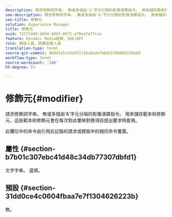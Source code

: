 ```yaml
---
description: 請求修飾詞字串。 無或多個由'&'字元分隔的影像演算指令。 用來儲存範本和修飾元，這些範本和修飾元會在每次對此暈映對應項目提出要求時套用。
seo-description: 請求修飾詞字串。 無或多個由'&'字元分隔的影像演算指令。 用來儲存範本和修飾元，這些範本和修飾元會在每次對此暈映對應項目提出要求時套用。
seo-title: 修飾元
solution: Experience Manager
title: 修飾元
uuid: 725724dd-b664-4d43-8072-a79ea7e7fcce
feature: Dynamic Media經典，SDK/API
role: 開發人員，商業從業人員
translation-type: tm+mt
source-git-commit: 469d1a5c43a972116a8a2efb0de5708800130a99
workflow-type: tm+mt
source-wordcount: '140'
ht-degree: 5%

---
```



# 修飾元{#modifier}

請求修飾詞字串。 無或多個由&#39;&amp;&#39;字元分隔的影像演算指令。 用來儲存範本和修飾元，這些範本和修飾元會在每次對此暈映對應項目提出要求時套用。

此欄位中的命令由引用此記錄的請求或模板中的相同命令覆蓋。

## 屬性 {#section-b7b01c307ebc41d48c34db77307dbfd1}

文字字串。 選填。

## 預設 {#section-31dd0ce4c0604fbaa7e7f1304626223b}

無。
